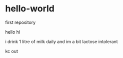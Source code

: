 # hello-world
first repository

hello hi

i drink 1 litre of milk daily and im a bit lactose intolerant

kc out 
